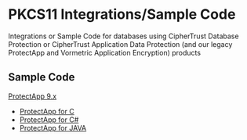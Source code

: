 # PKCS11 Integrations/Sample Code

Integrations or Sample Code for databases using CipherTrust Database Protection or CipherTrust Application Data Protection (and our legacy ProtectApp and Vormetric Application Encryption) products

## Sample Code

[ProtectApp 9.x](pa-9.0)

* [ProtectApp for C](pa-9.0/c_samples)
* [ProtectApp for C#](pa-9.0/csharp_samples)
* [ProtectApp for JAVA](pa-9.0/java_samples)
